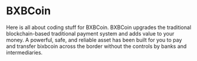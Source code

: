 # BXBCoin
Here is all about coding stuff for BXBCoin. BXBCoin upgrades the traditional blockchain-based traditional payment system and adds value to your money. A powerful, safe, and reliable asset has been built for you to pay and transfer bixbcoin across the border without the controls by banks and intermediaries. 
